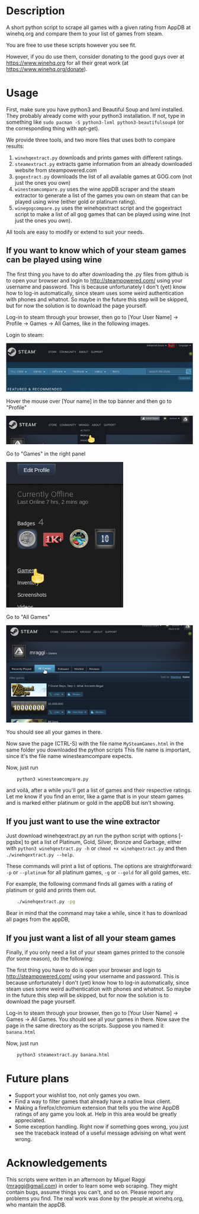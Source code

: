 # Description
A short python script to scrape all games with a given rating from AppDB at winehq.org and compare them to your list of games from steam. 

You are free to use these scripts however you see fit.

However, if you do use them, consider donating to the good guys over at https://www.winehq.org for all their great work (at https://www.winehq.org/donate).

# Usage
First, make sure you have python3 and Beautiful Soup and lxml installed. They probably already come with your python3 
installation. If not, type in something like `sudo pacman -S python3-lxml python3-beautifulsoup4` (or the corresponding thing 
with apt-get).

We provide three tools, and two more files that uses both to compare results: 
1. `winehqextract.py` downloads and prints games with different ratings.
2. `steamextract.py` extracts game information from an already downloaded website from steampowered.com
3. `gogextract.py` downloads the list of all available games at GOG.com (not just the ones you own)
4. `winesteamcompare.py` uses the wine appDB scraper and the steam extractor to generate a list of the games you own on steam that can be played using wine (either gold or platinum rating).
5. `winegogcompare.py` uses the winehqextract script and the gogextract script to make a list of all gog games that can be played using wine (not just the ones you own).

All tools are easy to modify or extend to suit your needs.

## If you want to know which of your steam games can be played using wine
The first thing you have to do after downloading the .py files from github is to open your browser and login to http://steampowered.com/ using your username and password. This is because unfortunately I don't (yet) know how to log-in automatically, since steam uses some weird authentication with phones and whatnot. So maybe in the future this step will be skipped, but for now the solution is to download the page yourself.

Log-in to steam through your browser, then go to [Your User Name] -> Profile -> Games -> All Games, like in the following images.

Login to steam:

![Login to steam through your browser](login.png "Login")

Hover the mouse over [Your name] in the top banner and then go to "Profile"

![Hover over name and then on Profile](profile.png "Profile")

Go to "Games" in the right panel

![Go Profile](Games.png "Games")

Go to "All Games"

![Click on All games](AllGames.png "AllGames")

You should see all your games in there. 

Now save the page (CTRL-S) with the file name `MySteamGames.html` in the same folder you downloaded the python scripts This file name is important, since it's the file name winesteamcompare expects.

Now, just run

```bash
	python3 winesteamcompare.py
```

and voilà, after a while you'll get a list of games and their respective ratings. Let me know if you find an error, like a game that is in your steam games and is marked either platinum or gold in the appDB but isn't showing.

## If you just want to use the wine extractor
Just download winehqextract.py an run the python script with options [-pgsbx] to get a list of Platinum, Gold, Silver, Bronze and Garbage, either with `python3 winehqextract.py -h` or `chmod +x winehqextract.py` and then `./winehqextract.py --help`. 

These commands will print a list of options. The options are straightforward: `-p` or `--platinum` for all platinum games, `-g` or `--gold` for all gold games, etc.

For example, the following command finds all games with a rating of platinum or gold and prints them out.

```bash
	./winehqextract.py -pg
```

Bear in mind that the command may take a while, since it has to download all pages from the appDB, 

## If you just want a list of all your steam games

Finally, if you only need a list of your steam games printed to the console (for some reason), do the following:

The first thing you have to do is open your browser and login to http://steampowered.com/ using your username and password. This is because unfortunately I don't (yet) know how to log-in automatically, since steam uses some weird authentication with phones and whatnot. So maybe in the future this step will be skipped, but for now the solution is to download the page yourself.

Log-in to steam through your browser, then go to [Your User Name] -> Games -> All Games. You should see all your games in there. Now save the page in the same directory as the scripts. Suppose you named it `banana.html`

Now, just run

```bash
	python3 steamextract.py banana.html
```

# Future plans

* Support your wishlist too, not only games you own.
* Find a way to filter games that already have a native linux client.
* Making a firefox/chromium extension that tells you the wine AppDB ratings of any game you look at. Help in this area would be greatly appreciated.
* Some exception handling. Right now if something goes wrong, you just see the traceback instead of a useful message advising on what went wrong.

# Acknowledgements
This scripts were written in an afternoon by Miguel Raggi (mraggi@gmail.com) in order to learn some web scraping. They might contain bugs, assume things you can't, and so on. Please report any problems you find. The real work was done by the people at winehq.org, who mantain the appDB.
